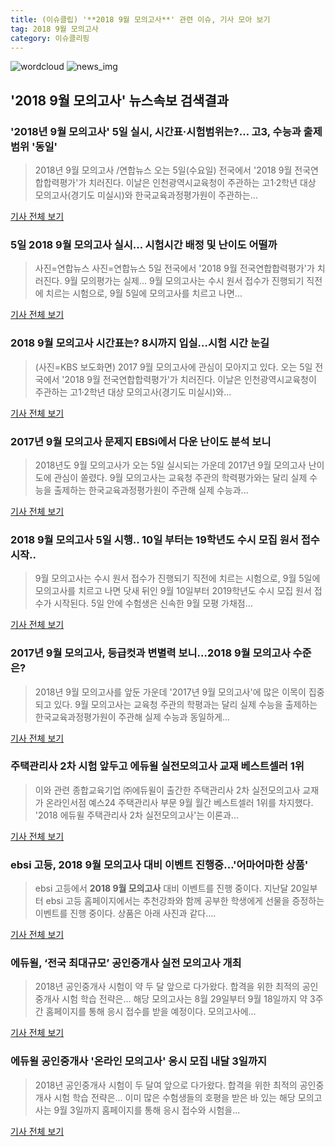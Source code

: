 ```yaml
---
title: (이슈클립) '**2018 9월 모의고사**' 관련 이슈, 기사 모아 보기
tag: 2018 9월 모의고사
category: 이슈클리핑
---
```

![wordcloud](https://s3.ap-northeast-2.amazonaws.com/lyrics101-wordcloud/2018-09-04-1535991347.png)
![news_img](https://user-images.githubusercontent.com/42597476/44507050-1206f400-a6e4-11e8-8d98-7ffbfebb353f.png)
## **'**2018 9월 모의고사**'** 뉴스속보 검색결과
### '2018년 9월 모의고사' 5일 실시, 시간표·시험범위는?… 고3, 수능과 출제범위 '동일'

>2018년 9월 모의고사 /연합뉴스 오는 5일(수요일) 전국에서 '2018 9월 전국연합합력평가'가 치러진다. 이날은 인천광역시교육청이 주관하는 고1·2학년 대상 모의고사(경기도 미실시)와 한국교육과정평가원이 주관하는...

<a href="http://www.kyeongin.com/main/view.php?key=20180903002207137" target="_blank">기사 전체 보기</a>

### 5일 **2018 9월 모의고사** 실시… 시험시간 배정 및 난이도 어떨까

>사진=연합뉴스 사진=연합뉴스 5일 전국에서 '2018 9월 전국연합합력평가'가 치러진다. 9월 모의평가는 실제... 9월 모의고사는 수시 원서 접수가 진행되기 직전에 치르는 시험으로, 9월 5일에 모의고사를 치르고 나면...

<a href="http://www.joongboo.com/news/articleView.html?idxno=1283984" target="_blank">기사 전체 보기</a>

### **2018 9월 모의고사** 시간표는? 8시까지 입실…시험 시간 눈길

>(사진=KBS 보도화면) 2017 9월 모의고사에 관심이 모아지고 있다. 오는 5일 전국에서 '2018 9월 전국연합합력평가'가 치러진다. 이날은 인천광역시교육청이 주관하는 고1·2학년 대상 모의고사(경기도 미실시)와...

<a href="http://www.newsrep.co.kr/news/articleView.html?idxno=57513" target="_blank">기사 전체 보기</a>

### 2017년 9월 모의고사 문제지 EBSi에서 다운 난이도 분석 보니

>2018년도 9월 모의고사가 오는 5일 실시되는 가운데 2017년 9월 모의고사 난이도에 관심이 쏠렸다. 9월 모의고사는 교육청 주관의 학력평가와는 달리 실제 수능을 출제하는 한국교육과정평가원이 주관해 실제 수능과...

<a href="http://www.kookje.co.kr/news2011/asp/newsbody.asp?code=0300&key=20180904.99099001063" target="_blank">기사 전체 보기</a>

### **2018 9월 모의고사** 5일 시행.. 10일 부터는 19학년도 수시 모집 원서 접수 시작..

>9월 모의고사는 수시 원서 접수가 진행되기 직전에 치르는 시험으로, 9월 5일에 모의고사를 치르고 나면 닷새 뒤인 9월 10일부터 2019학년도 수시 모집 원서 접수가 시작된다. 5일 안에 수험생은 신속한 9월 모평 가채점...

<a href="http://news.imaeil.com/Education/2018090322275945768" target="_blank">기사 전체 보기</a>

### 2017년 9월 모의고사, 등급컷과 변별력 보니…**2018 9월 모의고사** 수준은?

>2018년 9월 모의고사를 앞둔 가운데 '2017년 9월 모의고사'에 많은 이목이 집중되고 있다.   9월 모의고사는 교육청 주관의 학평과는 달리 실제 수능을 출제하는 한국교육과정평가원이 주관해 실제 수능과 동일하게...

<a href="http://www.topstarnews.net/news/articleView.html?idxno=476134" target="_blank">기사 전체 보기</a>

### 주택관리사 2차 시험 앞두고 에듀윌 실전모의고사 교재 베스트셀러 1위

>이와 관련 종합교육기업 ㈜에듀윌이 출간한 주택관리사 2차 실전모의고사 교재가 온라인서점 예스24 주택관리사 부문 9월 월간 베스트셀러 1위를 차지했다. '2018 에듀윌 주택관리사 2차 실전모의고사'는 이론과...

<a href="http://www.it-b.co.kr/news/articleView.html?idxno=23970" target="_blank">기사 전체 보기</a>

### ebsi 고등, **2018 9월 모의고사** 대비 이벤트 진행중…'어마어마한 상품'

>ebsi 고등에서 **2018 9월 모의고사** 대비 이벤트를 진행 중이다. 지난달 20일부터 ebsi 고등 홈페이지에서는 추천강좌와 함께 공부한 학생에게 선물을 증정하는 이벤트를 진행 중이다. 상품은 아래 사진과 같다....

<a href="http://www.topstarnews.net/news/articleView.html?idxno=476049" target="_blank">기사 전체 보기</a>

### 에듀윌, ‘전국 최대규모’ 공인중개사 실전 모의고사 개최

>2018년 공인중개사 시험이 약 두 달 앞으로 다가왔다. 합격을 위한 최적의 공인중개사 시험 학습 전략은... 해당 모의고사는 8월 29일부터 9월 18일까지 약 3주간 홈페이지를 통해 응시 접수를 받을 예정이다. 모의고사에...

<a href="http://www.tourtimes.net/sub_read.html?uid=50012&section=sc40" target="_blank">기사 전체 보기</a>

### 에듀윌 공인중개사 '온라인 모의고사' 응시 모집 내달 3일까지

>2018년 공인중개사 시험이 두 달여 앞으로 다가왔다. 합격을 위한 최적의 공인중개사 시험 학습 전략은... 이미 많은 수험생들의 호평을 받은 바 있는 해당 모의고사는 9월 3일까지 홈페이지를 통해 응시 접수와 시험을...

<a href="http://www.fntoday.co.kr/news/articleView.html?idxno=168780" target="_blank">기사 전체 보기</a>


